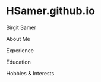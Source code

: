 # HSamer.github.io
<html>
 <head>
  
  Birgit Samer </head>
<body> 
 
 About Me
 
 Experience
 
 Education
 
 Hobbies & Interests </body>
 </html>
